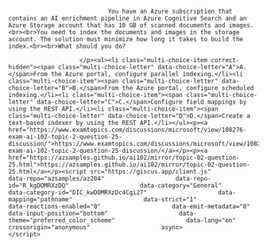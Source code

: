 <p class="card-text">
							
								You have an Azure subscription that contains an AI enrichment pipeline in Azure Cognitive Search and an Azure Storage account that has 10 GB of scanned documents and images.<br><br>You need to index the documents and images in the storage account. The solution must minimize how long it takes to build the index.<br><br>What should you do?
							
						</p><ul><li class="multi-choice-item correct-hidden"><span class="multi-choice-letter" data-choice-letter="A">A.</span>From the Azure portal, configure parallel indexing.</li><li class="multi-choice-item"><span class="multi-choice-letter" data-choice-letter="B">B.</span>From the Azure portal, configure scheduled indexing.</li><li class="multi-choice-item"><span class="multi-choice-letter" data-choice-letter="C">C.</span>Configure field mappings by using the REST API.</li><li class="multi-choice-item"><span class="multi-choice-letter" data-choice-letter="D">D.</span>Create a text-based indexer by using the REST API.</li></ul><p><a href="https://www.examtopics.com/discussions/microsoft/view/108276-exam-ai-102-topic-2-question-25-discussion/">https://www.examtopics.com/discussions/microsoft/view/108276-exam-ai-102-topic-2-question-25-discussion/</a></p><p><a href="https://azsamples.github.io/ai102/mirror/topic-02-question-25.html">https://azsamples.github.io/ai102/mirror/topic-02-question-25.html</a></p><script src="https://giscus.app/client.js"                    data-repo="azsamples/az204"                    data-repo-id="R_kgDOMRXzDQ"                    data-category="General"                    data-category-id="DIC_kwDOMRXzDc4Cgi27"                    data-mapping="pathname"                    data-strict="1"                    data-reactions-enabled="0"                    data-emit-metadata="0"                    data-input-position="bottom"                    data-theme="preferred_color_scheme"                    data-lang="en"                    crossorigin="anonymous"                    async>                    </script>